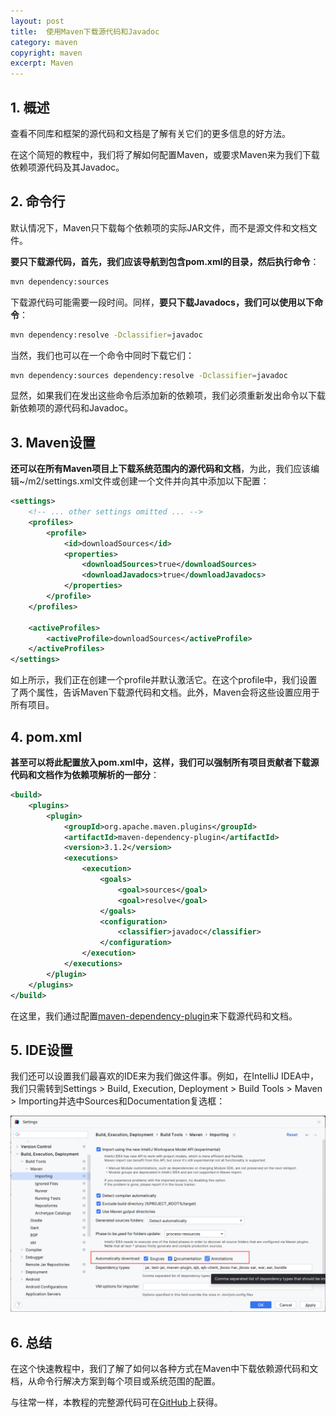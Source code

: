 ```yaml
---
layout: post
title:  使用Maven下载源代码和Javadoc
category: maven
copyright: maven
excerpt: Maven
---
```


## 1. 概述

查看不同库和框架的源代码和文档是了解有关它们的更多信息的好方法。

在这个简短的教程中，我们将了解如何配置Maven，或要求Maven来为我们下载依赖项源代码及其Javadoc。

## 2. 命令行

默认情况下，Maven只下载每个依赖项的实际JAR文件，而不是源文件和文档文件。

**要只下载源代码，首先，我们应该导航到包含pom.xml的目录，然后执行命令**：

```bash
mvn dependency:sources
```

下载源代码可能需要一段时间。同样，**要只下载Javadocs，我们可以使用以下命令**：

```bash
mvn dependency:resolve -Dclassifier=javadoc
```

当然，我们也可以在一个命令中同时下载它们：

```bash
mvn dependency:sources dependency:resolve -Dclassifier=javadoc
```

显然，如果我们在发出这些命令后添加新的依赖项，我们必须重新发出命令以下载新依赖项的源代码和Javadoc。

## 3. Maven设置

**还可以在所有Maven项目上下载系统范围内的源代码和文档**，为此，我们应该编辑~/m2/settings.xml文件或创建一个文件并向其中添加以下配置：

```xml
<settings>
    <!-- ... other settings omitted ... -->
    <profiles>
        <profile>
            <id>downloadSources</id>
            <properties>
                <downloadSources>true</downloadSources>
                <downloadJavadocs>true</downloadJavadocs>
            </properties>
        </profile>
    </profiles>

    <activeProfiles>
        <activeProfile>downloadSources</activeProfile>
    </activeProfiles>
</settings>
```

如上所示，我们正在创建一个profile并默认激活它。在这个profile中，我们设置了两个属性，告诉Maven下载源代码和文档。此外，Maven会将这些设置应用于所有项目。

## 4. pom.xml

**甚至可以将此配置放入pom.xml中，这样，我们可以强制所有项目贡献者下载源代码和文档作为依赖项解析的一部分**：

```xml
<build>
    <plugins>
        <plugin>
            <groupId>org.apache.maven.plugins</groupId>
            <artifactId>maven-dependency-plugin</artifactId>
            <version>3.1.2</version>
            <executions>
                <execution>
                    <goals>
                        <goal>sources</goal>
                        <goal>resolve</goal>
                    </goals>
                    <configuration>
                        <classifier>javadoc</classifier>
                    </configuration>
                </execution>
            </executions>
        </plugin>
    </plugins>
</build>
```

在这里，我们通过配置[maven-dependency-plugin](https://maven.apache.org/plugins/maven-dependency-plugin/)来下载源代码和文档。

## 5. IDE设置

我们还可以设置我们最喜欢的IDE来为我们做这件事。例如，在IntelliJ IDEA中，我们只需转到Settings > Build, Execution, Deployment > Build Tools > Maven > Importing并选中Sources和Documentation复选框：

![](/assets/images/2023/maven/mavendownloadsourcesjavadoc01.png)

## 6. 总结

在这个快速教程中，我们了解了如何以各种方式在Maven中下载依赖源代码和文档，从命令行解决方案到每个项目或系统范围的配置。

与往常一样，本教程的完整源代码可在[GitHub](https://github.com/tuyucheng7/taketoday-tutorial4j/tree/master/maven.modules)上获得。